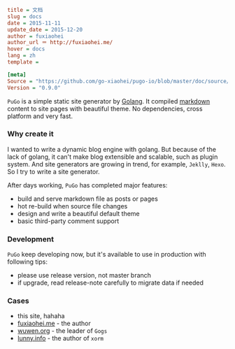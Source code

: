 ```ini
title = 文档
slug = docs
date = 2015-11-11
update_date = 2015-12-20
author = fuxiaohei
author_url ＝ http://fuxiaohei.me/
hover = docs
lang = zh
template =

[meta]
Source = "https://github.com/go-xiaohei/pugo-io/blob/master/doc/source/page/docs.md"
Version = "0.9.0"
```

`PuGo` is a simple static site generator by [Golang](https://golang.org). It compiled [markdown](https://help.github.com/articles/markdown-basics/) content to site pages with beautiful theme. No dependencies, cross platform and very fast.

### Why create it

I wanted to write a dynamic blog engine with golang. But because of the lack of golang, it can't make blog extensible and scalable, such as plugin system. And site generators are growing in trend, for example, `Jeklly`, `Hexo`. So I try to write a site generator.

After days working, `PuGo` has completed major features:

- build and serve markdown file as posts or pages
- hot re-build when source file changes
- design and write a beautiful default theme
- basic third-party comment support

### Development

`PuGo` keep developing now, but it's available to use in production with following tips:

- please use release version, not master branch
- if upgrade, read release-note carefully to migrate data if needed

### Cases

- this site, hahaha
- [fuxiaohei.me](http://fuxiaohei.me) - the author
- [wuwen.org](http://wuwen.org/) - the leader of `Gogs`
- [lunny.info](http://lunny.info) - the author of `xorm`

